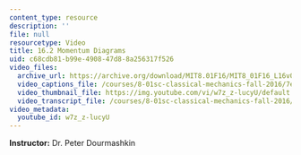 ```yaml
---
content_type: resource
description: ''
file: null
resourcetype: Video
title: 16.2 Momentum Diagrams
uid: c68cdb81-b99e-4908-47d8-8a256317f526
video_files:
  archive_url: https://archive.org/download/MIT8.01F16/MIT8_01F16_L16v02_360p.mp4
  video_captions_file: /courses/8-01sc-classical-mechanics-fall-2016/7ebbf0652f1c5e1b9b9a40677fe85415_w7z_z-lucyU.vtt
  video_thumbnail_file: https://img.youtube.com/vi/w7z_z-lucyU/default.jpg
  video_transcript_file: /courses/8-01sc-classical-mechanics-fall-2016/d4e82a7f5380a0c2030446364c323875_w7z_z-lucyU.pdf
video_metadata:
  youtube_id: w7z_z-lucyU
---
```


**Instructor:** Dr. Peter Dourmashkin